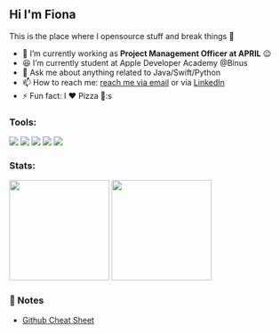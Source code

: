 ## Hi I'm Fiona <a href="https://fiona-web-resume.web.app"></a>
This is the place where I opensource stuff and break things :rofl:

- 🔭 I’m currently working as **Project Management Officer at APRIL** :wink:
- 😆 I’m currently student at Apple Developer Academy @Binus
- 💬 Ask me about anything related to Java/Swift/Python 
- 📫 How to reach me: [reach me via email](mailto:fiona16ti@gmail.com) or via [LinkedIn](https://www.linkedin.com/in/fiona-stefani-limin/) 
- ⚡ Fun fact: I :heart: Pizza 🍕:s

### Tools:
<p>
    <img src="https://img.shields.io/badge/OS-MacOS-blue?&logo=apple" />
    <img src="https://img.shields.io/badge/Code-Swift-blue?&logo=swift" />
    <img src="https://img.shields.io/badge/IDE-Xcode-blue?&logo=xcode" />
    <img src="https://img.shields.io/badge/IDE-AndroidStudio-blue?&logo=android" />
    <img src="https://img.shields.io/badge/Text%20Editor-Visual%20Studio%20Code-blue?&logo=visual%20studio%20code&logoColor=blue" />
</p>

### Stats:
<p>
    <img src="https://github-readme-stats.vercel.app/api?username=youthweh&show_icons=true&include_all_commits=true&count_private=true" height=180 />
    <img src="https://github-readme-stats.vercel.app/api/top-langs/?username=youthweh&layout=compact" height=180 />
</p>


### 📕 Notes
<!-- BLOG-POST-LIST:START -->
- [Github Cheat Sheet](https://education.github.com/git-cheat-sheet-education.pdf)

<!-- BLOG-POST-LIST:END -->
